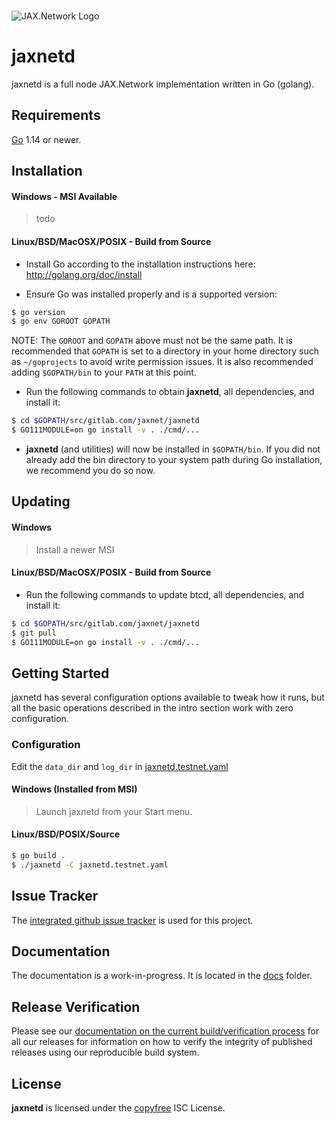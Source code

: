 <br/>


![JAX.Network Logo](https://jax.network/wp-content/uploads/2020/10/logo.png)  

# jaxnetd

jaxnetd is a full node JAX.Network implementation written in Go (golang).


## Requirements

[Go](http://golang.org) 1.14 or newer.

## Installation

#### Windows - MSI Available

> todo

#### Linux/BSD/MacOSX/POSIX - Build from Source

- Install Go according to the installation instructions here:
  http://golang.org/doc/install

- Ensure Go was installed properly and is a supported version:

```bash
$ go version
$ go env GOROOT GOPATH
```

NOTE: The `GOROOT` and `GOPATH` above must not be the same path. It is
recommended that `GOPATH` is set to a directory in your home directory such as
`~/goprojects` to avoid write permission issues.  It is also recommended adding
`$GOPATH/bin` to your `PATH` at this point.

- Run the following commands to obtain **jaxnetd**, all dependencies, and install it:

```bash
$ cd $GOPATH/src/gitlab.com/jaxnet/jaxnetd
$ GO111MODULE=on go install -v . ./cmd/...
```

- **jaxnetd** (and utilities) will now be installed in ```$GOPATH/bin```.  If you did
  not already add the bin directory to your system path during Go installation,
  we recommend you do so now.

## Updating

#### Windows

> Install a newer MSI

#### Linux/BSD/MacOSX/POSIX - Build from Source

- Run the following commands to update btcd, all dependencies, and install it:

```bash
$ cd $GOPATH/src/gitlab.com/jaxnet/jaxnetd
$ git pull
$ GO111MODULE=on go install -v . ./cmd/...
```

## Getting Started

jaxnetd has several configuration options available to tweak how it runs, but all the basic operations described in the intro section work with zero
configuration.

### Configuration

Edit the `data_dir` and `log_dir` in [jaxnetd.testnet.yaml](./jaxnetd.testnet.yaml) 

#### Windows (Installed from MSI)

> Launch jaxnetd from your Start menu.

#### Linux/BSD/POSIX/Source

```bash
$ go build .
$ ./jaxnetd -C jaxnetd.testnet.yaml
```


## Issue Tracker

The [integrated github issue tracker](https://gitlab.com/jaxnet/jaxnetd/issues)
is used for this project.

## Documentation

The documentation is a work-in-progress.  It is located in the [docs](https://gitlab.com/jaxnet/jaxnetd/tree/master/docs) folder.

## Release Verification

Please see our [documentation on the current build/verification
process](https://github.com/btcsuite/btcd/tree/master/release) for all our
releases for information on how to verify the integrity of published releases
using our reproducible build system.

## License

**jaxnetd** is licensed under the [copyfree](http://copyfree.org) ISC License.
